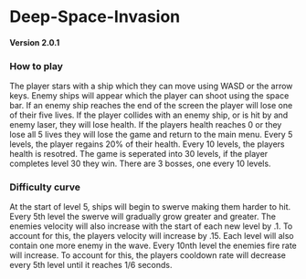 # Deep-Space-Invasion

#### Version 2.0.1

### How to play
The player stars with a ship which they can move using WASD or the arrow keys.
Enemy ships will appear which the player can shoot using the space bar.
If an enemy ship reaches the end of the screen the player will lose one of their five lives.
If the player collides with an enemy ship, or is hit by and enemy laser, they will lose health.
If the players health reaches 0 or they lose all 5 lives they will lose the game and return to the main menu.
Every 5 levels, the player regains 20% of their health.
Every 10 levels, the players health is resotred.
The game is seperated into 30 levels, if the player completes level 30 they win.
There are 3 bosses, one every 10 levels.

### Difficulty curve
At the start of level 5, ships will begin to swerve making them harder to hit. 
Every 5th level the swerve will gradually grow greater and greater. 
The enemies velocity will also increase with the start of each new level by .1. 
To account for this, the players velocity will increase by .15.
Each level will also contain one more enemy in the wave.
Every 10nth level the enemies fire rate will increase. 
To account for this, the players cooldown rate will decrease every 5th level until it reaches 1/6 seconds.

